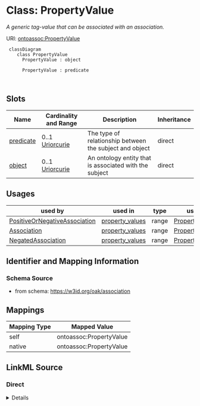 # Class: PropertyValue


_A generic tag-value that can be associated with an association._





URI: [ontoassoc:PropertyValue](https://w3id.org/oak/association/PropertyValue)



```{mermaid}
 classDiagram
    class PropertyValue
      PropertyValue : object
        
      PropertyValue : predicate
        
      
```




<!-- no inheritance hierarchy -->


## Slots

| Name | Cardinality and Range | Description | Inheritance |
| ---  | --- | --- | --- |
| [predicate](predicate.md) | 0..1 <br/> [Uriorcurie](Uriorcurie.md) | The type of relationship between the subject and object | direct |
| [object](object.md) | 0..1 <br/> [Uriorcurie](Uriorcurie.md) | An ontology entity that is associated with the subject | direct |





## Usages

| used by | used in | type | used |
| ---  | --- | --- | --- |
| [PositiveOrNegativeAssociation](PositiveOrNegativeAssociation.md) | [property_values](property_values.md) | range | [PropertyValue](PropertyValue.md) |
| [Association](Association.md) | [property_values](property_values.md) | range | [PropertyValue](PropertyValue.md) |
| [NegatedAssociation](NegatedAssociation.md) | [property_values](property_values.md) | range | [PropertyValue](PropertyValue.md) |






## Identifier and Mapping Information







### Schema Source


* from schema: https://w3id.org/oak/association





## Mappings

| Mapping Type | Mapped Value |
| ---  | ---  |
| self | ontoassoc:PropertyValue |
| native | ontoassoc:PropertyValue |





## LinkML Source

<!-- TODO: investigate https://stackoverflow.com/questions/37606292/how-to-create-tabbed-code-blocks-in-mkdocs-or-sphinx -->

### Direct

<details>
```yaml
name: PropertyValue
description: A generic tag-value that can be associated with an association.
from_schema: https://w3id.org/oak/association
slots:
- predicate
- object

```
</details>

### Induced

<details>
```yaml
name: PropertyValue
description: A generic tag-value that can be associated with an association.
from_schema: https://w3id.org/oak/association
attributes:
  predicate:
    name: predicate
    description: The type of relationship between the subject and object.
    from_schema: https://w3id.org/oak/association
    rank: 1000
    slot_uri: rdf:predicate
    alias: predicate
    owner: PropertyValue
    domain_of:
    - PositiveOrNegativeAssociation
    - PropertyValue
    slot_group: core_triple
    range: uriorcurie
  object:
    name: object
    description: An ontology entity that is associated with the subject.
    comments:
    - it is conventional for the subject to be the "entity" and the object to be the
      ontological descriptor
    from_schema: https://w3id.org/oak/association
    exact_mappings:
    - oa:hasTarget
    rank: 1000
    slot_uri: rdf:object
    alias: object
    owner: PropertyValue
    domain_of:
    - PositiveOrNegativeAssociation
    - PropertyValue
    slot_group: core_triple
    range: uriorcurie

```
</details>
